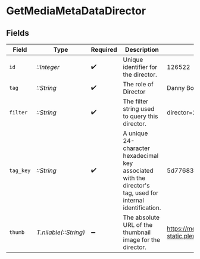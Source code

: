 # GetMediaMetaDataDirector


## Fields

| Field                                                                                                       | Type                                                                                                        | Required                                                                                                    | Description                                                                                                 | Example                                                                                                     |
| ----------------------------------------------------------------------------------------------------------- | ----------------------------------------------------------------------------------------------------------- | ----------------------------------------------------------------------------------------------------------- | ----------------------------------------------------------------------------------------------------------- | ----------------------------------------------------------------------------------------------------------- |
| `id`                                                                                                        | *::Integer*                                                                                                 | :heavy_check_mark:                                                                                          | Unique identifier for the director.                                                                         | 126522                                                                                                      |
| `tag`                                                                                                       | *::String*                                                                                                  | :heavy_check_mark:                                                                                          | The role of Director                                                                                        | Danny Boyle                                                                                                 |
| `filter`                                                                                                    | *::String*                                                                                                  | :heavy_check_mark:                                                                                          | The filter string used to query this director.                                                              | director=235876                                                                                             |
| `tag_key`                                                                                                   | *::String*                                                                                                  | :heavy_check_mark:                                                                                          | A unique 24-character hexadecimal key associated with the director's tag, used for internal identification. | 5d776831151a60001f24d031                                                                                    |
| `thumb`                                                                                                     | *T.nilable(::String)*                                                                                       | :heavy_minus_sign:                                                                                          | The absolute URL of the thumbnail image for the director.                                                   | https://metadata-static.plex.tv/8/people/8d65fa96804802e08f2de09fe014408e.jpg                               |